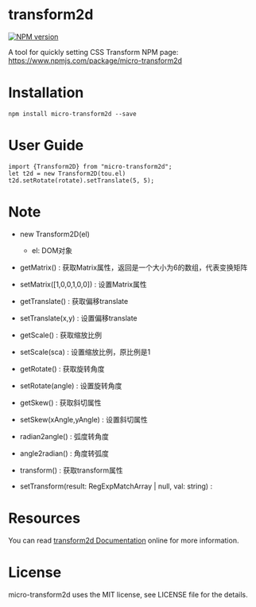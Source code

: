# transform2d

[![NPM version](https://img.shields.io/npm/v/micro-transform2d.svg)](https://www.npmjs.com/package/micro-transform2d)

A tool for quickly setting CSS Transform
NPM page: https://www.npmjs.com/package/micro-transform2d

# Installation

```
npm install micro-transform2d --save
```

# User Guide

```
import {Transform2D} from "micro-transform2d";
let t2d = new Transform2D(tou.el)
t2d.setRotate(rotate).setTranslate(5, 5);
```

# Note

- new Transform2D(el)
    - el: DOM对象
    
- getMatrix() : 获取Matrix属性，返回是一个大小为6的数组，代表变换矩阵
- setMatrix([1,0,0,1,0,0]) : 设置Matrix属性
- getTranslate() : 获取偏移translate
- setTranslate(x,y) : 设置偏移translate
- getScale() : 获取缩放比例
- setScale(sca) : 设置缩放比例，原比例是1
- getRotate() : 获取旋转角度
- setRotate(angle) : 设置旋转角度
- getSkew() : 获取斜切属性
- setSkew(xAngle,yAngle) : 设置斜切属性

- radian2angle() : 弧度转角度
- angle2radian() : 角度转弧度
- transform() : 获取transform属性
- setTransform(result: RegExpMatchArray | null, val: string) : 

# Resources

You can read [transform2d Documentation](https://github.com/SystemLight/micro-transform2d) online for more information.

# License

micro-transform2d uses the MIT license, see LICENSE file for the details.
